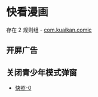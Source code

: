 # 快看漫画

存在 2 规则组 - [com.kuaikan.comic](/src/apps/com.kuaikan.comic.ts)

## 开屏广告

## 关闭青少年模式弹窗

- [快照-0](https://gkd-kit.gitee.io/import/12565678)
